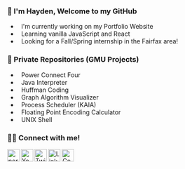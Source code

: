 ### 👋 I'm Hayden, Welcome to my GitHub

- &nbsp; I'm currently working on my Portfolio Website
- &nbsp; Learning vanilla JavaScript and React
- &nbsp; Looking for a Fall/Spring internship in the Fairfax area!

### 🔐 Private Repositories (GMU Projects)

- &nbsp; Power Connect Four
- &nbsp; Java Interpreter
- &nbsp; Huffman Coding
- &nbsp; Graph Algorithm Visualizer
- &nbsp; Process Scheduler (KAIA)
- &nbsp; Floating Point Encoding Calculator
- &nbsp; UNIX Shell

### 👨‍💻 Connect with me!
[<img align = "left" alt = "portfolio" width = "28px" height="28px" src = "https://img.icons8.com/stickers/344/cloud-network.png" />][website]
[<img align="left" alt="YouTube" width="28px" height="28px" src="https://img.icons8.com/plasticine/344/youtube-play--v2.png" />][youtube]
[<img align="left" alt="Twitter" width="28px" height="28px" src="https://img.icons8.com/fluency/344/twitter.png" />][twitter]
[<img align="left" alt="LinkedIn" width="28px" height="28px" src="https://img.icons8.com/color/344/linkedin-circled--v1.png" />][linkedin]
[<img align="left" alt="CodePen" width="28px" height="28px" src="https://img.icons8.com/ios/344/codepen.png" />][CodePen]


[website]: https://mason.gmu.edu/~hhanson2/
[terminal]: https://hansonsoftware.github.io/
[youtube]: https://www.youtube.com/channel/UCubJL3Tyx0fPd39k38eUgvw
[twitter]: https://twitter.com/hansonhayd3n
[linkedin]: https://www.linkedin.com/in/hansonhayden/
[CodePen]: https://codepen.io/hansonsoftware
